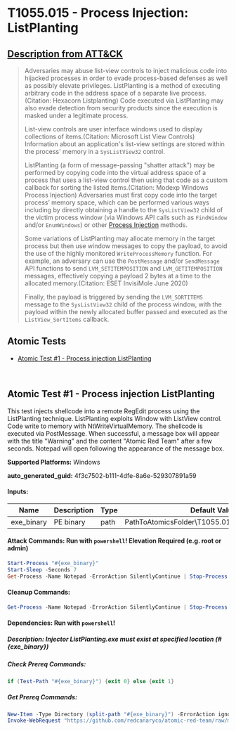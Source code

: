 # T1055.015 - Process Injection: ListPlanting
## [Description from ATT&CK](https://attack.mitre.org/techniques/T1055/015)
<blockquote>

Adversaries may abuse list-view controls to inject malicious code into hijacked processes in order to evade process-based defenses as well as possibly elevate privileges. ListPlanting is a method of executing arbitrary code in the address space of a separate live process.(Citation: Hexacorn Listplanting) Code executed via ListPlanting may also evade detection from security products since the execution is masked under a legitimate process.

List-view controls are user interface windows used to display collections of items.(Citation: Microsoft List View Controls) Information about an application's list-view settings are stored within the process' memory in a <code>SysListView32</code> control.

ListPlanting (a form of message-passing "shatter attack") may be performed by copying code into the virtual address space of a process that uses a list-view control then using that code as a custom callback for sorting the listed items.(Citation: Modexp Windows Process Injection) Adversaries must first copy code into the target process’ memory space, which can be performed various ways including by directly obtaining a handle to the <code>SysListView32</code> child of the victim process window (via Windows API calls such as <code>FindWindow</code> and/or <code>EnumWindows</code>) or other [Process Injection](https://attack.mitre.org/techniques/T1055) methods.

Some variations of ListPlanting may allocate memory in the target process but then use window messages to copy the payload, to avoid the use of the highly monitored <code>WriteProcessMemory</code> function. For example, an adversary can use the <code>PostMessage</code> and/or <code>SendMessage</code> API functions to send <code>LVM_SETITEMPOSITION</code> and <code>LVM_GETITEMPOSITION</code> messages, effectively copying a payload 2 bytes at a time to the allocated memory.(Citation: ESET InvisiMole June 2020) 

Finally, the payload is triggered by sending the <code>LVM_SORTITEMS</code> message to the <code>SysListView32</code> child of the process window, with the payload within the newly allocated buffer passed and executed as the <code>ListView_SortItems</code> callback.

</blockquote>

## Atomic Tests

- [Atomic Test #1 - Process injection ListPlanting](#atomic-test-1---process-injection-listplanting)


<br/>

## Atomic Test #1 - Process injection ListPlanting
This test injects shellcode into a remote RegEdit process using the ListPlanting technique. ListPlanting exploits Window with ListView control. Code write to memory with NtWriteVirtualMemory. The shellcode is executed via PostMessage. When successful, a message box will appear with the title "Warning" and the content "Atomic Red Team" after a few seconds. Notepad will open following the appearance of the message box.

**Supported Platforms:** Windows


**auto_generated_guid:** 4f3c7502-b111-4dfe-8a6e-529307891a59





#### Inputs:
| Name | Description | Type | Default Value |
|------|-------------|------|---------------|
| exe_binary | PE binary | path | PathToAtomicsFolder&#92;T1055.015&#92;bin&#92;ListPlanting.exe|


#### Attack Commands: Run with `powershell`!  Elevation Required (e.g. root or admin) 


```powershell
Start-Process "#{exe_binary}"
Start-Sleep -Seconds 7
Get-Process -Name Notepad -ErrorAction SilentlyContinue | Stop-Process -Force
```

#### Cleanup Commands:
```powershell
Get-Process -Name Notepad -ErrorAction SilentlyContinue | Stop-Process -Force
```



#### Dependencies:  Run with `powershell`!
##### Description: Injector ListPlanting.exe must exist at specified location (#{exe_binary})
##### Check Prereq Commands:
```powershell
if (Test-Path "#{exe_binary}") {exit 0} else {exit 1}
```
##### Get Prereq Commands:
```powershell
New-Item -Type Directory (split-path "#{exe_binary}") -ErrorAction ignore | Out-Null
Invoke-WebRequest "https://github.com/redcanaryco/atomic-red-team/raw/master/atomics/T1055.015/bin/ListPlanting.exe" -OutFile "#{exe_binary}"
```




<br/>
